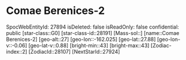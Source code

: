 ﻿---
location: [27.88,-162.025,27]
type: Station
tags:
- astro/Star

---

# Comae Berenices-2

SpocWebEntityId: 27894
isDeleted: false
isReadOnly: false
confidential: public
[star-class::G0]
[star-class-id::28191]
[Mass-sol::]
[name::Comae Berenices-2]
[geo-alt::27]
[geo-lon::-162.025]
[geo-lat::27.88]
[geo-lon-v::-0.06]
[geo-lat-v::0.88]
[bright-min::43]
[bright-max::43]
[Zodiac-index::2]
[ZodiacId::28107]
[NextStarId::27924]

